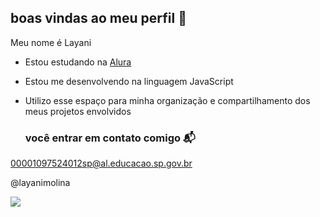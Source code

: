 ## boas vindas ao meu perfil 🤎

Meu nome é Layani

- Estou estudando na [Alura](https://www.alura.com.br)
- Estou me desenvolvendo na linguagem JavaScript
- Utilizo esse espaço para minha organização e compartilhamento dos meus projetos envolvidos

  ### você entrar em contato comigo 📬
 00001097524012sp@al.educacao.sp.gov.br


 @layanimolina

![](https://media1.tenor.com/m/99NjCs9bBjIAAAAC/happy-clapping.gif)
